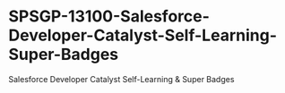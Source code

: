 # SPSGP-13100-Salesforce-Developer-Catalyst-Self-Learning-Super-Badges
Salesforce Developer Catalyst Self-Learning &amp; Super Badges
